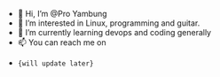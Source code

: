- 👋 Hi, I’m @Pro Yambung
- 👀 I’m interested in Linux, programming and guitar.
- 🌱 I’m currently learning devops and coding generally
- 📫 You can reach me on 
-     {will update later}

<!---
Pro64yambung/Pro64yambung is a ✨ special ✨ repository because its `README.md` (this file) appears on your GitHub profile.
You can click the Preview link to take a look at your changes.
--->
